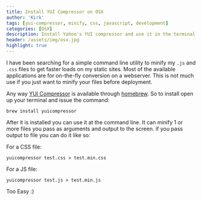 ```yaml
---
title: Install YUI Compressor on OSX
author: 'Kirk'
tags: [yui-compressor, minify, css, javascript, development]
categories: [OSX]
description: Install Yahoo's YUI compressor and use it in the terminal.
header: /assets/img/osx.jpg
highlight: true
---
```

I have been searching for a simple command line utility to minify my `.js` and `.css`
files to get faster loads on my static sites. Most of the available applications are for
on-the-fly conversion on a webserver. This is not much use if you just want to minify your
files before deployment.

Any way [YUI Compressor](http://yui.github.io/yuicompressor/) is available through
[homebrew](http://brew.sh). So to install open up your terminal and issue the command:

    brew install yuicompressor

After it is installed you can use it at the command line. It can minify 1 or more files
you pass as arguments and output to the screen. if you pass output to file you can do it
like so:

For a CSS file:

    yuicompressor test.css > test.min.css
For a JS file:

    yuicompressor test.js > test.min.js

Too Easy :)
